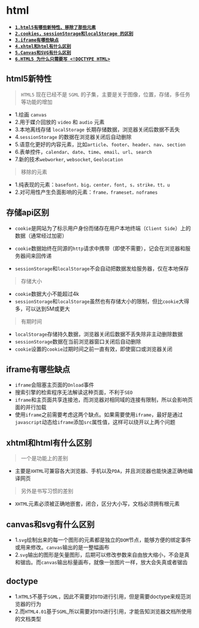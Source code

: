 # html

* [**`1.html5有哪些新特性、移除了那些元素`**](#html5新特性)
* [**`2.cookies，sessionStorage和localStorage 的区别`**](#存储api区别)
* [**`3.iframe有哪些缺点`**](#iframe有哪些缺点)
* [**`4.xhtml和html有什么区别`**](#xhtml和html有什么区别)
* [**`5.Canvas和SVG有什么区别`**](#canvas和svg有什么区别)
* [**`6.HTML5 为什么只需要写 <!DOCTYPE HTML>`**](#doctype)


## html5新特性
> `HTML5` 现在已经不是 `SGML` 的子集，主要是关于图像，位置，存储，多任务等功能的增加
- 1.绘画 `canvas`
- 2.用于媒介回放的 `video` 和 `audio` 元素
- 3.本地离线存储 `localStorage` 长期存储数据，浏览器关闭后数据不丢失
- 4.`sessionStorage` 的数据在浏览器关闭后自动删除
- 5.语意化更好的内容元素，比如`article`、`footer`、`header`、`nav`、`section`
- 6.表单控件，`calendar`、`date`、`time`、`email`、`url`、`search`
- 7.新的技术`webworker`, `websocket`, `Geolocation`

> 移除的元素
- 1.纯表现的元素：`basefont，big，center，font, s，strike，tt，u`
- 2.对可用性产生负面影响的元素：`frame，frameset，noframes`

## 存储api区别
- `cookie`是网站为了标示用户身份而储存在用户本地终端（`Client Side`）上的数据（通常经过加密）

- `cookie`数据始终在同源的`http`请求中携带（即使不需要），记会在浏览器和服务器间来回传递

- `sessionStorage`和`localStorage`不会自动把数据发给服务器，仅在本地保存

> 存储大小
- `cookie`数据大小不能超过4k
- `sessionStorage`和`localStorage`虽然也有存储大小的限制，但比`cookie`大得多，可以达到5M或更大

> 有期时间
- `localStorage`存储持久数据，浏览器关闭后数据不丢失除非主动删除数据
- `sessionStorage`数据在当前浏览器窗口关闭后自动删除
- `cookie`设置的`cookie`过期时间之前一直有效，即使窗口或浏览器关闭

## iframe有哪些缺点
- `iframe`会阻塞主页面的`Onload`事件
- 搜索引擎的检索程序无法解读这种页面，不利于`SEO`
- `iframe`和主页面共享连接池，而浏览器对相同域的连接有限制，所以会影响页面的并行加载
- 使用`iframe`之前需要考虑这两个缺点。如果需要使用`iframe`，最好是通过`javascript`动态给`iframe`添加`src`属性值，这样可以绕开以上两个问题

## xhtml和html有什么区别
> 一个是功能上的差别
- 主要是`XHTML`可兼容各大浏览器、手机以及`PDA`，并且浏览器也能快速正确地编译网页

> 另外是书写习惯的差别
- `XHTML`元素必须被正确地嵌套，闭合，区分大小写，文档必须拥有根元素

## canvas和svg有什么区别
- 1.`svg`绘制出来的每一个图形的元素都是独立的`DOM`节点，能够方便的绑定事件或用来修改。`canvas`输出的是一整幅画布
- 2.`svg`输出的图形是矢量图形，后期可以修改参数来自由放大缩小，不会是真和锯齿。而`canvas`输出标量画布，就像一张图片一样，放大会失真或者锯齿

## doctype
- 1.`HTML5`不基于`SGML`，因此不需要对`DTD`进行引用，但是需要doctype来规范浏览器的行为
- 2.而`HTML4.01`基于`SGML`,所以需要对`DTD`进行引用，才能告知浏览器文档所使用的文档类型